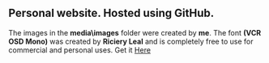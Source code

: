 ## Personal website. Hosted using GitHub.

The images in the **media\images** folder were created by **me**. The font **(VCR OSD Mono)** was created by **Riciery Leal** and is completely free to use for commercial and personal uses. Get it [Here](https://www.dafont.com/vcr-osd-mono.font)
